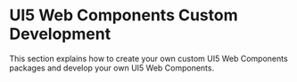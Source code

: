# UI5 Web Components Custom Development

This section explains how to create your own custom UI5 Web Components packages and develop your own UI5 Web Components.
